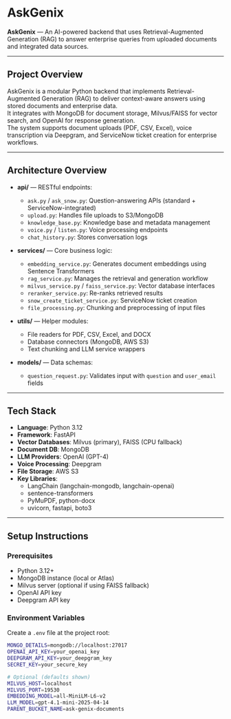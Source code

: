 # AskGenix

**AskGenix** — An AI-powered backend that uses Retrieval-Augmented Generation (RAG) to answer enterprise queries from uploaded documents and integrated data sources.

---

## Project Overview
AskGenix is a modular Python backend that implements Retrieval-Augmented Generation (RAG) to deliver context-aware answers using stored documents and enterprise data.  
It integrates with MongoDB for document storage, Milvus/FAISS for vector search, and OpenAI for response generation.  
The system supports document uploads (PDF, CSV, Excel), voice transcription via Deepgram, and ServiceNow ticket creation for enterprise workflows.

---

## Architecture Overview
- **api/** — RESTful endpoints:
  - `ask.py` / `ask_snow.py`: Question-answering APIs (standard + ServiceNow-integrated)
  - `upload.py`: Handles file uploads to S3/MongoDB
  - `knowledge_base.py`: Knowledge base and metadata management
  - `voice.py` / `listen.py`: Voice processing endpoints
  - `chat_history.py`: Stores conversation logs

- **services/** — Core business logic:
  - `embedding_service.py`: Generates document embeddings using Sentence Transformers
  - `rag_service.py`: Manages the retrieval and generation workflow
  - `milvus_service.py` / `faiss_service.py`: Vector database interfaces
  - `reranker_service.py`: Re-ranks retrieved results
  - `snow_create_ticket_service.py`: ServiceNow ticket creation
  - `file_processing.py`: Chunking and preprocessing of input files

- **utils/** — Helper modules:
  - File readers for PDF, CSV, Excel, and DOCX
  - Database connectors (MongoDB, AWS S3)
  - Text chunking and LLM service wrappers

- **models/** — Data schemas:
  - `question_request.py`: Validates input with `question` and `user_email` fields

---

## Tech Stack
- **Language**: Python 3.12  
- **Framework**: FastAPI  
- **Vector Databases**: Milvus (primary), FAISS (CPU fallback)  
- **Document DB**: MongoDB  
- **LLM Providers**: OpenAI (GPT-4)  
- **Voice Processing**: Deepgram  
- **File Storage**: AWS S3  
- **Key Libraries**:
  - LangChain (langchain-mongodb, langchain-openai)
  - sentence-transformers
  - PyMuPDF, python-docx
  - uvicorn, fastapi, boto3

---

## Setup Instructions

### Prerequisites
- Python 3.12+
- MongoDB instance (local or Atlas)
- Milvus server (optional if using FAISS fallback)
- OpenAI API key
- Deepgram API key

### Environment Variables
Create a `.env` file at the project root:
```bash
MONGO_DETAILS=mongodb://localhost:27017
OPENAI_API_KEY=your_openai_key
DEEPGRAM_API_KEY=your_deepgram_key
SECRET_KEY=your_secure_key

# Optional (defaults shown)
MILVUS_HOST=localhost
MILVUS_PORT=19530
EMBEDDING_MODEL=all-MiniLM-L6-v2
LLM_MODEL=gpt-4.1-mini-2025-04-14
PARENT_BUCKET_NAME=ask-genix-documents
